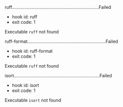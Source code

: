 
ruff.....................................................................Failed
- hook id: ruff
- exit code: 1

Executable `ruff` not found

ruff-format..............................................................Failed
- hook id: ruff-format
- exit code: 1

Executable `ruff` not found

isort....................................................................Failed
- hook id: isort
- exit code: 1

Executable `isort` not found
